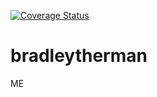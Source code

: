 [![Coverage Status](https://coveralls.io/repos/bradherman/bradleytherman/badge.png)](https://coveralls.io/r/bradherman/bradleytherman)

bradleytherman
==============

ME
